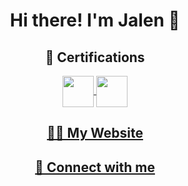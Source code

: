 <h1 align="center"> Hi there! I'm Jalen 👋</h3>

<h2 align="center"> 🧾 Certifications </h2>
<div align="center"> 
<a href="https://www.credly.com/badges/9b4103ac-9e56-4413-b0ac-334f51fcaea5"> <img src="https://images.credly.com/images/446e08ae-bbb5-4648-b85d-24b9a939eb8d/CompTIA_Security_2B.png" align="center" height="50" width="50" />
<a href="https://www.credly.com/org/comptia/badge/comptia-a-ce-certification.1"> <img src="https://intellectualpoint.com/wp-content/uploads/2019/04/a-logo-eps.jpg" align="center" height="50" width="50" />

<h2 align="center"> 👨‍💻 My Website </h2>

<h2 align="center"> 🔗 Connect with me </h2>
